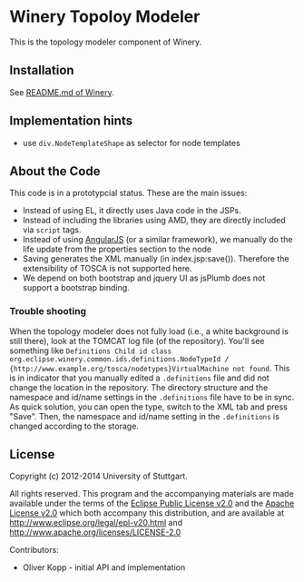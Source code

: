 # Winery Topoloy Modeler

This is the topology modeler component of Winery.

## Installation

See [README.md of Winery](../README.md).

## Implementation hints

* use `div.NodeTemplateShape` as selector for node templates

## About the Code

This code is in a prototypcial status. These are the main issues:
* Instead of using EL, it directly uses Java code in the JSPs.
* Instead of including the libraries using AMD, they are directly included via `script` tags.
* Instead of using [AngularJS] (or a similar framework), we manually do the life update from the properties section to the node
* Saving generates the XML manually (in index.jsp:save()). Therefore the extensibility of TOSCA is not supported here.
* We depend on both bootstrap and jquery UI as jsPlumb does not support a bootstrap binding.

### Trouble shooting
When the topology modeler does not fully load (i.e., a white background is still there), look at the TOMCAT log file (of the repository).
You'll see something like `Definitions Child id class org.eclipse.winery.common.ids.definitions.NodeTypeId / {http://www.example.org/tosca/nodetypes}VirtualMachine not found`.
This is in indicator that you manually edited a `.definitions` file and did not change the location in the repository.
The directory structure and the namespace and id/name settings in the `.definitions` file have to be in sync.
As quick solution, you can open the type, switch to the XML tab and press "Save".
Then, the namespace and id/name setting in the `.definitions` is changed according to the storage.

## License
Copyright (c) 2012-2014 University of Stuttgart.

All rights reserved. This program and the accompanying materials
are made available under the terms of the [Eclipse Public License v2.0]
and the [Apache License v2.0] which both accompany this distribution,
and are available at http://www.eclipse.org/legal/epl-v20.html
and http://www.apache.org/licenses/LICENSE-2.0

Contributors:
* Oliver Kopp - initial API and implementation

 [AngularJS]: http://angularjs.org/
 [Apache License v2.0]: http://www.apache.org/licenses/LICENSE-2.0.html
 [Eclipse Public License v2.0]: http://www.eclipse.org/legal/epl-v20.html
